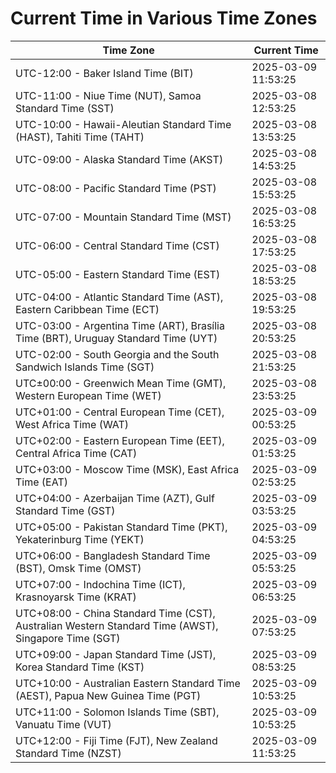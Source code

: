 # Current Time in Various Time Zones

| Time Zone | Current Time |
|-----------|--------------|
| UTC-12:00 - Baker Island Time (BIT) | 2025-03-09 11:53:25 |
| UTC-11:00 - Niue Time (NUT), Samoa Standard Time (SST) | 2025-03-08 12:53:25 |
| UTC-10:00 - Hawaii-Aleutian Standard Time (HAST), Tahiti Time (TAHT) | 2025-03-08 13:53:25 |
| UTC-09:00 - Alaska Standard Time (AKST) | 2025-03-08 14:53:25 |
| UTC-08:00 - Pacific Standard Time (PST) | 2025-03-08 15:53:25 |
| UTC-07:00 - Mountain Standard Time (MST) | 2025-03-08 16:53:25 |
| UTC-06:00 - Central Standard Time (CST) | 2025-03-08 17:53:25 |
| UTC-05:00 - Eastern Standard Time (EST) | 2025-03-08 18:53:25 |
| UTC-04:00 - Atlantic Standard Time (AST), Eastern Caribbean Time (ECT) | 2025-03-08 19:53:25 |
| UTC-03:00 - Argentina Time (ART), Brasília Time (BRT), Uruguay Standard Time (UYT) | 2025-03-08 20:53:25 |
| UTC-02:00 - South Georgia and the South Sandwich Islands Time (SGT) | 2025-03-08 21:53:25 |
| UTC±00:00 - Greenwich Mean Time (GMT), Western European Time (WET) | 2025-03-08 23:53:25 |
| UTC+01:00 - Central European Time (CET), West Africa Time (WAT) | 2025-03-09 00:53:25 |
| UTC+02:00 - Eastern European Time (EET), Central Africa Time (CAT) | 2025-03-09 01:53:25 |
| UTC+03:00 - Moscow Time (MSK), East Africa Time (EAT) | 2025-03-09 02:53:25 |
| UTC+04:00 - Azerbaijan Time (AZT), Gulf Standard Time (GST) | 2025-03-09 03:53:25 |
| UTC+05:00 - Pakistan Standard Time (PKT), Yekaterinburg Time (YEKT) | 2025-03-09 04:53:25 |
| UTC+06:00 - Bangladesh Standard Time (BST), Omsk Time (OMST) | 2025-03-09 05:53:25 |
| UTC+07:00 - Indochina Time (ICT), Krasnoyarsk Time (KRAT) | 2025-03-09 06:53:25 |
| UTC+08:00 - China Standard Time (CST), Australian Western Standard Time (AWST), Singapore Time (SGT) | 2025-03-09 07:53:25 |
| UTC+09:00 - Japan Standard Time (JST), Korea Standard Time (KST) | 2025-03-09 08:53:25 |
| UTC+10:00 - Australian Eastern Standard Time (AEST), Papua New Guinea Time (PGT) | 2025-03-09 10:53:25 |
| UTC+11:00 - Solomon Islands Time (SBT), Vanuatu Time (VUT) | 2025-03-09 10:53:25 |
| UTC+12:00 - Fiji Time (FJT), New Zealand Standard Time (NZST) | 2025-03-09 11:53:25 |
